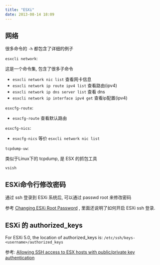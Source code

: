 ```yaml
---
title: "ESXi"
date: 2013-08-14 18:09
---
```



## 网络 ##

很多命令的 `-h` 都包含了详细的例子

`esxcli network`:

这是一个命令集, 包含了很多子命令

* `esxcli network nic list` 查看网卡信息
* `esxcli network ip route ipv4 list` 查看路由(ipv4)
* `esxcli network ip dns server list` 查看 dns
* `esxcli network ip interface ipv4 get` 查看ip配置(ipv4)

`esxcfg-route`:

* `esxcfg-route` 查看默认路由

`esxcfg-nics`:

* `esxcfg-nics` 等价 `esxcli network nic list`

`tcpdump-uw`:

类似于Linux下的 tcpdump, 是 ESX 的抓包工具

`vsish`

## ESXi命令行修改密码 ##

通过 ssh 登录到 ESXi 系统后, 可以通过 passwd root 来修改密码

参考 [Changing ESXi Root Password](http://vmwaresupportguy.com/2011/12/changing-esxi-root-password/) , 里面还说明了如何开启 ESXi ssh 登录.

## ESXi 的 authorized\_keys ##

For ESXi 5.0, the location of authorized\_keys is: `/etc/ssh/keys-<username>/authorized_keys`

参考: [Allowing SSH access to ESX hosts with public/private key authentication](http://kb.vmware.com/selfservice/microsites/search.do?language=en_US&cmd=displayKC&externalId=1002866)
